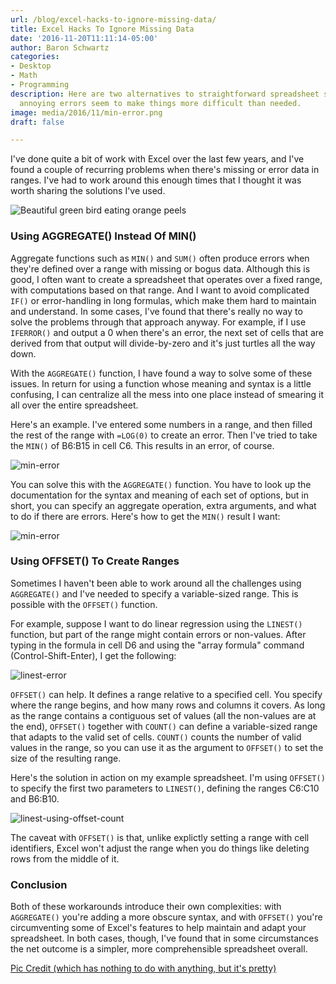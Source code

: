 ```yaml
---
url: /blog/excel-hacks-to-ignore-missing-data/
title: Excel Hacks To Ignore Missing Data
date: '2016-11-20T11:11:14-05:00'
author: Baron Schwartz
categories:
- Desktop
- Math
- Programming
description: Here are two alternatives to straightforward spreadsheet syntax when
  annoying errors seem to make things more difficult than needed.
image: media/2016/11/min-error.png
draft: false

---
```

I've done quite a bit of work with Excel over the last few years, and I've found a couple of recurring problems when there's missing or error data in ranges. I've had to work around this enough times that I thought it was worth sharing the solutions I've used.

![Beautiful green bird eating orange peels](/media/2016/11/pexels-photo-191757.jpeg)

<!--more-->

### Using AGGREGATE() Instead Of MIN()

Aggregate functions such as `MIN()` and `SUM()` often produce errors when they're defined over a range with missing or bogus data. Although this is good, I often want to create a spreadsheet that operates over a fixed range, with computations based on that range. And I want to avoid complicated `IF()` or error-handling in long formulas, which make them hard to maintain and understand. In some cases, I've found that there's really no way to solve the problems through that approach anyway. For example, if I use `IFERROR()` and output a 0 when there's an error, the next set of cells that are derived from that output will divide-by-zero and it's just turtles all the way down.

With the `AGGREGATE()` function, I have found a way to solve some of these issues. In return for using a function whose meaning and syntax is a little confusing, I can centralize all the mess into one place instead of smearing it all over the entire spreadsheet.

Here's an example. I've entered some numbers in a range, and then filled the rest of the range with `=LOG(0)` to create an error. Then I've tried to take the `MIN()` of B6:B15 in cell C6\. This results in an error, of course.

![min-error](/media/2016/11/min-error.png)

You can solve this with the `AGGREGATE()` function. You have to look up the documentation for the syntax and meaning of each set of options, but in short, you can specify an aggregate operation, extra arguments, and what to do if there are errors. Here's how to get the `MIN()` result I want:

![min-error](/media/2016/11/aggregate.png)

### Using OFFSET() To Create Ranges

Sometimes I haven't been able to work around all the challenges using `AGGREGATE()` and I've needed to specify a variable-sized range. This is possible with the `OFFSET()` function.

For example, suppose I want to do linear regression using the `LINEST()` function, but part of the range might contain errors or non-values. After typing in the formula in cell D6 and using the "array formula" command (Control-Shift-Enter), I get the following:

![linest-error](/media/2016/11/linest-error.png)

`OFFSET()` can help. It defines a range relative to a specified cell. You specify where the range begins, and how many rows and columns it covers. As long as the range contains a contiguous set of values (all the non-values are at the end), `OFFSET()` together with `COUNT()` can define a variable-sized range that adapts to the valid set of cells. `COUNT()` counts the number of valid values in the range, so you can use it as the argument to `OFFSET()` to set the size of the resulting range.

Here's the solution in action on my example spreadsheet. I'm using `OFFSET()` to specify the first two parameters to `LINEST()`, defining the ranges C6:C10 and B6:B10.

![linest-using-offset-count](/media/2016/11/linest-using-offset-count.png)

The caveat with `OFFSET()` is that, unlike explictly setting a range with cell identifiers, Excel won't adjust the range when you do things like deleting rows from the middle of it.

### Conclusion

Both of these workarounds introduce their own complexities: with `AGGREGATE()` you're adding a more obscure syntax, and with `OFFSET()` you're circumventing some of Excel's features to help maintain and adapt your spreadsheet. In both cases, though, I've found that in some circumstances the net outcome is a simpler, more comprehensible spreadsheet overall.

[Pic Credit (which has nothing to do with anything, but it's pretty)](https://www.pexels.com/photo/green-and-lime-bird-on-gray-wood-log-191757/)
